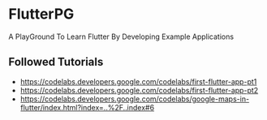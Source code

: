 # FlutterPG
A PlayGround To Learn Flutter By Developing Example Applications

## Followed Tutorials

- https://codelabs.developers.google.com/codelabs/first-flutter-app-pt1
- https://codelabs.developers.google.com/codelabs/first-flutter-app-pt2
- https://codelabs.developers.google.com/codelabs/google-maps-in-flutter/index.html?index=..%2F..index#6